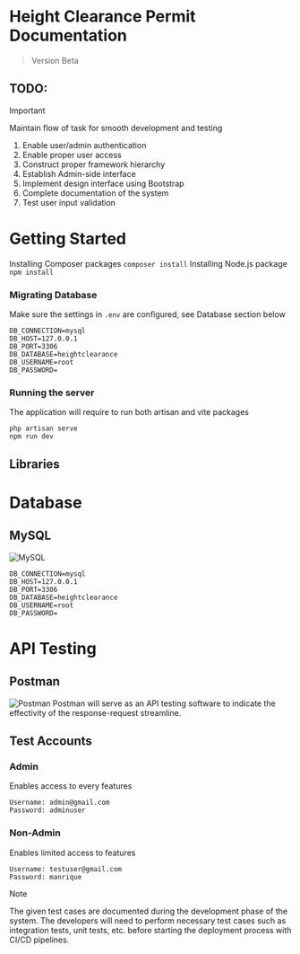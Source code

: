 # Height Clearance Permit Documentation
> Version Beta

## TODO:
>[!IMPORTANT]
> Maintain flow of task for smooth development and testing
1. Enable user/admin authentication
2. Enable proper user access
3. Construct proper framework hierarchy
4. Establish Admin-side interface
5. Implement design interface using Bootstrap
6. Complete documentation of the system
7. Test user input validation

# Getting Started
Installing Composer packages
```composer install```
Installing Node.js package
```npm install```

### Migrating Database
Make sure the settings in `.env` are configured, see Database section below
```
DB_CONNECTION=mysql
DB_HOST=127.0.0.1
DB_PORT=3306
DB_DATABASE=heightclearance
DB_USERNAME=root
DB_PASSWORD=
```

### Running the server
The application will require to run both artisan and vite packages
```
php artisan serve
npm run dev
```


## Libraries
# Database
## MySQL 
![MySQL](https://www.liveagent.com/app/uploads/2020/11/MySQL-Logo.png)
```
DB_CONNECTION=mysql
DB_HOST=127.0.0.1
DB_PORT=3306
DB_DATABASE=heightclearance
DB_USERNAME=root
DB_PASSWORD=
```

# API Testing
## Postman
![Postman](https://mms.businesswire.com/media/20220414005114/en/761650/22/postman-logo-vert-2018.jpg)
Postman will serve as an API testing software to indicate the effectivity of the response-request streamline. 
<br>

## Test Accounts 
### Admin
Enables access to every features
```
Username: admin@gmail.com
Password: adminuser
```
### Non-Admin
Enables limited access to features
```
Username: testuser@gmail.com
Password: manrique
```
>[!NOTE]
>The given test cases are documented during the development phase of the system. The developers will need to perform necessary test cases such as integration tests, unit tests, etc. before starting the deployment process with CI/CD pipelines.
